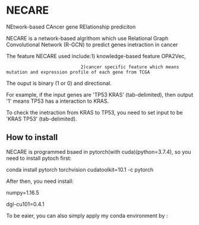 # NECARE
NEtwork-based CAncer gene RElationship prediciton

NECARE is a network-based algrithom which use Relational Graph Convolutional Network (R-GCN) to predict genes inetraction in cancer

The feature NECARE used include:1) knowledge-based feature OPA2Vec,

                                2)cancer specific feature which means mutation and expression profile of each gene from TCGA
                                
The ouput is binary (1 or 0) and directional.

For example, if the input genes are 'TP53 KRAS' (tab-delimited), then output '1' means TP53 has a interaction to KRAS.

To check the inetraction from KRAS to TP53, you need to set input to be 'KRAS TP53' (tab-delimited).

## How to install
NECARE is programmed bsaed in pytorch(with cuda)(python=3.7.4), so you need to install pytoch first:

conda install pytorch torchvision cudatoolkit=10.1 -c pytorch

After then, you need install:

numpy=1.16.5

dgl-cu101=0.4.1

To be eaier, you can also simply apply my conda environment by :
